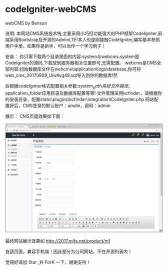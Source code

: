 # codeIgniter-webCMS
webCMS by  Benson

说明:
本网站CMS系统技术栈,主要采用小巧但功能强大的PHP框架CodeIgniter,前端采用Bootstrap及开源的AdminLTE!本人也是刚接触CodeIgniter,编写基本参照用户手册，如果你是新手，可以当作一个学习例子！

安装：
你只需下载两个目录里面的内容:system与webcms.system是CodeIgniter的源码,下载放到服务器相关位置即可,无需配置。
webcms是CMS全部内容:初始数据库文件在webcms\application\logs\database,你可将web_cms_20170809_UiwAvg49.sql导入到你的数据库!然

后根据codeIgniter格式配置相关参数:$system_path系统文件路径、$application_folder应用目录及数据库配置等等!
文件管理采用kcfinder，请根据你的安装目录，配置static\plugins\kcfinder\integration\CodeIgniter.php
网站配置好后，CMS登录的默认账户：amdin，密码：admin

展示：
CMS页面效果如下图：

![image](https://raw.githubusercontent.com/bensontung/codeIgniter-webCMS/master/webCMS.png)

最终网站展示效果如 
http://2017.mifa.net/product/m1

自适页面，兼容手机端！因此部分为公司网站，不在开源列表内！



觉得好请加 Star ,并 ForK 一下，谢谢支持！


